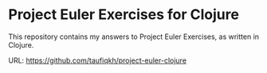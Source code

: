 Project Euler Exercises for Clojure
===================================

This repository contains my answers to Project Euler Exercises, as written in
Clojure.

URL: https://github.com/taufiqkh/project-euler-clojure
